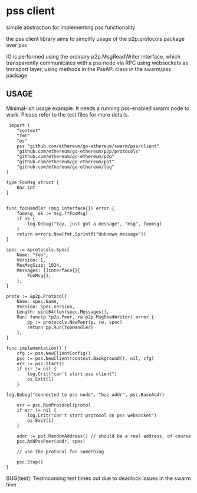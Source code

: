 # pss client

simple abstraction for implementing pss functionality

the pss client library aims to simplify usage of the p2p.protocols package over pss

IO is performed using the ordinary p2p.MsgReadWriter interface, which transparently communicates with a pss node via RPC using websockets as transport layer, using methods in the PssAPI class in the swarm/pss package

## USAGE

Minimal-ish usage example. It needs a running pss-enabled swarm node to work. Please refer to the test files for more details.

   
     import (
    	"context"
    	"fmt"
    	"os"
    	pss "github.com/ethereum/go-ethereum/swarm/pss/client"
    	"github.com/ethereum/go-ethereum/p2p/protocols"
    	"github.com/ethereum/go-ethereum/p2p"
    	"github.com/ethereum/go-ethereum/pot"
    	"github.com/ethereum/go-ethereum/log"
    )
    
    type FooMsg struct {
    	Bar int
    }
    
    
    func fooHandler (msg interface{}) error {
    	foomsg, ok := msg.(*FooMsg)
    	if ok {
    		log.Debug("Yay, just got a message", "msg", foomsg)
    	}
    	return errors.New(fmt.Sprintf("Unknown message"))
    }
    
    spec := &protocols.Spec{
    	Name: "foo",
    	Version: 1,
    	MaxMsgSize: 1024,
    	Messages: []interface{}{
    		FooMsg{},
    	},
    }
    
    proto := &p2p.Protocol{
    	Name: spec.Name,
    	Version: spec.Version,
    	Length: uint64(len(spec.Messages)),
    	Run: func(p *p2p.Peer, rw p2p.MsgReadWriter) error {
    		pp := protocols.NewPeer(p, rw, spec)
    		return pp.Run(fooHandler)
    	},
    }
   
    func implementation() {      
        cfg := pss.NewClientConfig()
        psc := pss.NewClient(context.Background(), nil, cfg)
        err := psc.Start()
        if err != nil {
        	log.Crit("can't start pss client")
        	os.Exit(1)
        }
   
   	log.Debug("connected to pss node", "bzz addr", psc.BaseAddr)
        
        err = psc.RunProtocol(proto) 
        if err != nil {
        	log.Crit("can't start protocol on pss websocket")
        	os.Exit(1)
        }
        
        addr := pot.RandomAddress() // should be a real address, of course
        psc.AddPssPeer(addr, spec)
        
        // use the protocol for something
        
        psc.Stop()
    } 
    
BUG(test): TestIncoming test times out due to deadlock issues in the swarm hive

